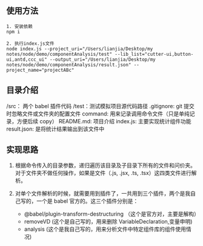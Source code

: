 ## 使用方法

```
1. 安装依赖
npm i

2. 执行index.js文件
node index.js --project_uri="/Users/lianjia/Desktop/my notes/node/demo/componentAnalysis/test" --lib_list="cutter-ui,button-ui,antd,ccc_ui" --output_uri="/Users/lianjia/Desktop/my notes/node/demo/componentAnalysis/result.json" --project_name="projectABc"
```

## 目录介绍

/src： 两个 babel 插件代码
/test：测试模拟项目源代码路径
.gitignore: git 提交时忽略文件或文件夹的配置文件
command: 用来记录调用命令文件（只是单纯记录，方便后续 copy）
README.md: 项目介绍
index.js: 主要实现统计组件功能
result.json: 是将统计结果输出到该文件中

## 实现思路

1. 根据命令传入的目录参数，递归遍历该目录及子目录下所有的文件和问价夹。对于文件夹不做任何操作，如果是文件（.js, .jsx, .ts, .tsx）这四类文件进行解析。

2. 对单个文件解析的时候，就需要用到插件了，一共用到三个插件，两个是我自己写的，一个是 babel 官方的。这三个插件分别是：
    - @babel/plugin-transform-destructuring （这个是官方对，主要是解构）
    - removeVD (这个是自己写的，用来删除 VariableDeclaration,变量申明)
    - analysis (这个是我自己写的，用来分析文件中特定组件库的组件使用情况)
